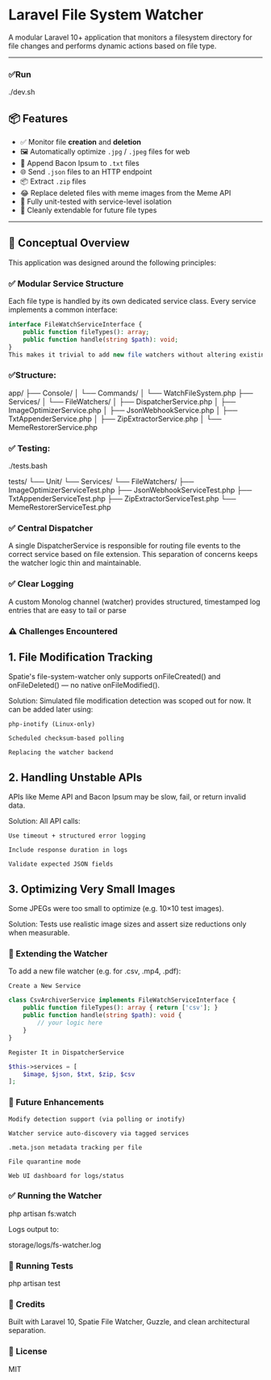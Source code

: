 # Laravel File System Watcher


A modular Laravel 10+ application that monitors a filesystem directory for file changes and performs dynamic actions based on file type.

---
### ✅Run

./dev.sh



## 📦 Features

- ✅ Monitor file **creation** and **deletion**
- 🖼 Automatically optimize `.jpg` / `.jpeg` files for web
- 🥓 Append Bacon Ipsum to `.txt` files
- 🌐 Send `.json` files to an HTTP endpoint
- 📦 Extract `.zip` files
- 😂 Replace deleted files with meme images from the Meme API
- 🧪 Fully unit-tested with service-level isolation
- 🔁 Cleanly extendable for future file types

---

## 🧠 Conceptual Overview

This application was designed around the following principles:

### ✅ Modular Service Structure

Each file type is handled by its own dedicated service class. Every service implements a common interface:

```php
interface FileWatchServiceInterface {
    public function fileTypes(): array;
    public function handle(string $path): void;
}
This makes it trivial to add new file watchers without altering existing logic.
```


### ✅Structure:

app/
├── Console/
│   └── Commands/
│       └── WatchFileSystem.php
├── Services/
│   └── FileWatchers/
│       ├── DispatcherService.php
│       ├── ImageOptimizerService.php
│       ├── JsonWebhookService.php
│       ├── TxtAppenderService.php
│       ├── ZipExtractorService.php
│       └── MemeRestorerService.php

### ✅ Testing:

./tests.bash

tests/
└── Unit/
    └── Services/
        └── FileWatchers/
            ├── ImageOptimizerServiceTest.php
            ├── JsonWebhookServiceTest.php
            ├── TxtAppenderServiceTest.php
            ├── ZipExtractorServiceTest.php
            └── MemeRestorerServiceTest.php


### ✅ Central Dispatcher

A single DispatcherService is responsible for routing file events to the correct service based on file extension. This separation of concerns keeps the watcher logic thin and maintainable.

### ✅ Clear Logging

A custom Monolog channel (watcher) provides structured, timestamped log entries that are easy to tail or parse


### ⚠️ Challenges Encountered

## 1. File Modification Tracking

Spatie's file-system-watcher only supports onFileCreated() and onFileDeleted() — no native onFileModified().

Solution: Simulated file modification detection was scoped out for now. It can be added later using:

    php-inotify (Linux-only)

    Scheduled checksum-based polling

    Replacing the watcher backend


## 2. Handling Unstable APIs

APIs like Meme API and Bacon Ipsum may be slow, fail, or return invalid data.

Solution: All API calls:

    Use timeout + structured error logging

    Include response duration in logs

    Validate expected JSON fields

## 3. Optimizing Very Small Images

Some JPEGs were too small to optimize (e.g. 10×10 test images).

Solution: Tests use realistic image sizes and assert size reductions only when measurable.


### 🔧 Extending the Watcher

To add a new file watcher (e.g. for .csv, .mp4, .pdf):

    Create a New Service
```php
class CsvArchiverService implements FileWatchServiceInterface {
    public function fileTypes(): array { return ['csv']; }
    public function handle(string $path): void {
        // your logic here
    }
}
```
    Register It in DispatcherService
```php
$this->services = [
    $image, $json, $txt, $zip, $csv
];

```



### 🚀 Future Enhancements

    Modify detection support (via polling or inotify)

    Watcher service auto-discovery via tagged services

    .meta.json metadata tracking per file

    File quarantine mode

    Web UI dashboard for logs/status

### ✅ Running the Watcher

php artisan fs:watch

Logs output to:

storage/logs/fs-watcher.log

### 🧪 Running Tests

php artisan test

### 👥 Credits

Built with Laravel 10, Spatie File Watcher, Guzzle, and clean architectural separation.
### 📝 License

MIT
